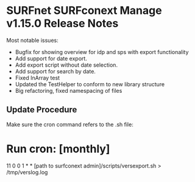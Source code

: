 # SURFnet SURFconext Manage v1.15.0 Release Notes #

Most notable issues:

- Bugfix for showing overview for idp and sps with export functionality
- Add support for date export.
- Add export script without date selection.
- Add support for search by date.
- Fixed InArray test
- Updated the TestHelper to conform to new library structure
- Big refactoring, fixed namespacing of files

Update Procedure
----------------

Make sure the cron command refers to the .sh file:

# Run cron: [monthly] 
11	0 0 1 * * [path to surfconext admin]/scripts/versexport.sh > /tmp/verslog.log 

